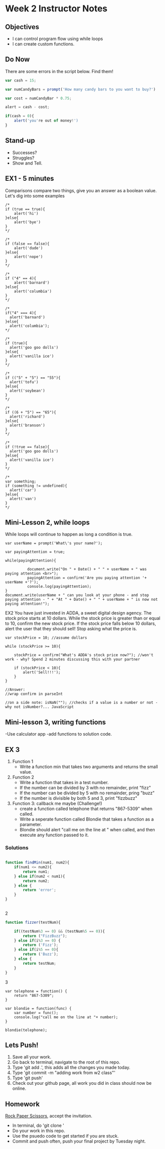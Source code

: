# Week 2 Instructor Notes

## Objectives
- I can control program flow using while loops
- I can create custom functions.

## Do Now
There are some errors in the script below. Find them!

```javascript
var cash = 15;

var numCandyBars = prompt('How many candy bars to you want to buy?')

var cost = numCandyBar * 0.75;

alert = cash - cost;

if(cash = 0){
	alert('you're out of money!')
}
```

## Stand-up
- Successes?
- Struggles?
- Show and Tell.

## EX1 - 5 minutes
Comparisons compare two things, give you an answer as a boolean value. Let's dig into some examples
	
```
/*
if (true == true){
	alert('hi')
}else{
	alert('bye')
}
*/

/*
if (false == false){
	alert('dude')
}else{
	alert('nope')
}
*/

/*
if ("4" == 4){
	alert('barnard')
}else{
	alert('columbia')
}
*/

/*
if("4" === 4){
  alert('barnard')
}else{
  alert('columbia');
*/

/*
if (true){
  alert('goo goo dolls')
}else{
  alert('vanilla ice')
}
*/

/*
if (("5" + "5") == "55"){
  alert('tofu')
}else{
  alert('soybean')
}
*/

/*
if ((6 + "5") == "65"){
  alert('richard')
}else{
  alert('branson')
}
*/
		
/*
if (!true == false){
  alert('goo goo dolls')
}else{
  alert('vanilla ice')
}
*/

/*
var something; 
if (something != undefined){
  alert('car')
}else{
  alert('van')
}
*/
```

## Mini-Lesson 2, while loops
While loops will continue to happen as long a condition is true.
```
var userName = prompt('What\'s your name?');

var payingAttention = true;

while(payingAttention){
          
		  document.write("On " + Date() + " " + userName + " was paying attention <br>");
          payingAttention = confirm('Are you paying attention '+ userName +'?');
          console.log(payingAttention);
}
document.write(userName + " can you look at your phone - and stop paying attention - " + "At " + Date() + " " + userName + " is now not paying attention!");

```

EX2
You have just invested in ADDA, a sweet digital design agency.
The stock price starts at 10 dollars.
While the stock price is greater than or equal to 10, confirm the new stock price. If the stock price falls below 10 dollars, alert the user that they should sell! Stop asking what the price is.

```
var stockPrice = 10; //assume dollars

while (stockPrice >= 10){

	stockPrice = confirm("What's ADDA's stock price now?"); //won't work - why? Spend 2 minutes discussing this with your partner

	if (stockPrice < 10){
		alert('Sell!!!');
	}
}

//Answer:
//wrap confirm in parseInt

//on a side note: isNaN(""); //checks if a value is a number or not - why not isNumber?... JavaScript
```

## Mini-lesson 3, writing functions
-Use calculator app
-add functions to solution code.

## EX 3
1. Function 1
	- Write a function min that takes two arguments and returns the small value.
2. Function 2
	- Write a function that takes in a test number.
	- If the number can be divided by 3 with no remainder, print "fizz"
	- If the number can be divided by 5 with no remainder, pring "buzz"
	- If the number is divisible by both 5 and 3, print "fizzbuzz" 
3. Function 3: callback me maybe (Challenge!)
	- create a function called telephone that returns "867-5309" when called. 
	- Write a seperate function called Blondie that takes a function as a parameter. 
	- Blondie should alert "call me on the line at " when called, and then execute any function passed to it.


### Solutions
```javascript
	
function findMin(num1, num2){
	if(num1 <= num2){
		return num1;
	} else if(num2 < num1){
		return num2;
	} else {
		return 'error';
	}
}
	
```

2
```javascript
function fizzer(testNum){

    if((testNum%3 == 0) && (testNum%5 == 0)){
        return ("FizzBuzz");
    } else if(i%3 == 0) {
        return ('Fizz');
    } else if(i%5 == 0){
        return ('Buzz');
    } else {
        return testNum;
    }
}
```
3
```
var telephone = function() {
	return "867-5309";
}

var blondie = function(func) {
	var number = func();
	console.log("call me on the line at "+ number);
}

blondie(telephone);
```

## Lets Push!
1. Save all your work.
2. Go back to terminal, navigate to the root of this repo.
3. Type 'git add .', this adds all the changes you made today.
4. Type 'git commit -m "adding work from w2 class"'
5. Type 'git push'
6. Check out your github page, all work you did in class should now be online.

## Homework
[Rock Paper Scissors](https://classroom.github.com/assignment-invitations/497a0a18d496324b317b9895472b9c62), accept the invitation. 
- In terminal, do 'git clone <yourHWRepo>'
- Do your work in this repo.
- Use the psuedo code to get started if you are stuck.
- Commit and push often, push your final project by Tuesday night.



